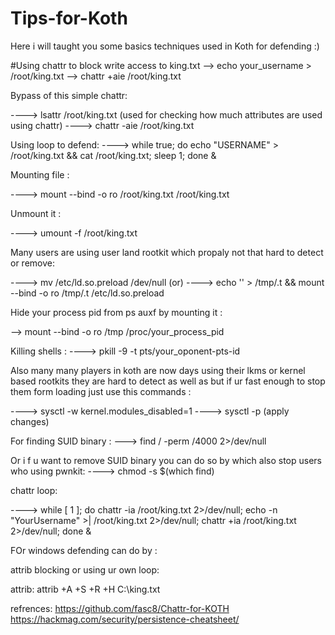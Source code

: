 # Tips-for-Koth
Here i will taught you some basics techniques used in Koth for defending :)


#Using chattr to block write access to king.txt
--> echo your_username > /root/king.txt
--> chattr +aie /root/king.txt

Bypass of this simple chattr:

----> lsattr /root/king.txt (used for checking how much attributes are used using chattr)
----> chattr -aie /root/king.txt

Using loop to defend:
----> while true; do echo "USERNAME" > /root/king.txt && cat /root/king.txt; sleep 1; done &

Mounting file :

----> mount  --bind -o ro /root/king.txt /root/king.txt

Unmount it :

----> umount -f /root/king.txt


Many users are using user land rootkit which propaly not that hard to detect or remove:

----> mv /etc/ld.so.preload /dev/null
(or) ----> echo '' > /tmp/.t && mount --bind -o ro /tmp/.t /etc/ld.so.preload



Hide your process pid from ps auxf by mounting it :

--> mount  --bind -o ro /tmp /proc/your_process_pid

Killing shells :
----> pkill -9 -t pts/your_oponent-pts-id


Also many many players in koth are now days using their lkms or kernel based rootkits they are hard to detect as well as but if ur fast enough to stop them form loading just use this commands :

----> sysctl -w kernel.modules_disabled=1
---->  sysctl -p (apply changes)

For finding SUID binary :
---> find / -perm /4000 2>/dev/null


Or i f u want to remove SUID binary you can do so by which also stop users who using pwnkit:
----> chmod -s $(which find)


chattr loop:

----> while [ 1 ]; do chattr -ia /root/king.txt 2>/dev/null; echo -n "YourUsername" >| /root/king.txt 2>/dev/null; chattr +ia /root/king.txt 2>/dev/null; done &



FOr windows defending can do by :

attrib blocking or using ur own loop:


attrib:
attrib +A +S +R +H C:\king.txt



refrences: https://github.com/fasc8/Chattr-for-KOTH
https://hackmag.com/security/persistence-cheatsheet/

